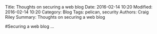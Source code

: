 Title: Thoughts on securing a web blog
Date: 2016-02-14 10:20
Modified: 2016-02-14 10:20
Category: Blog
Tags: pelican, security
Authors: Craig Riley
Summary: Thoughts on securing a web blog

#Securing a web blog ... 
